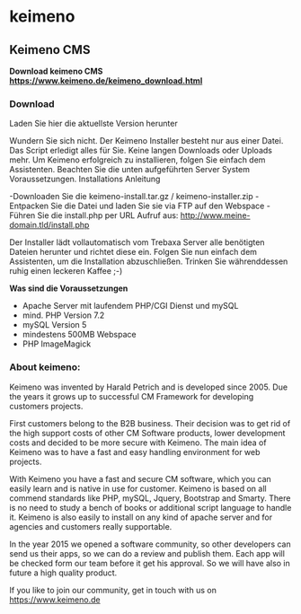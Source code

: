 # keimeno
## Keimeno CMS

**Download keimeno CMS https://www.keimeno.de/keimeno_download.html**


### Download
Laden Sie hier die aktuellste Version herunter

Wundern Sie sich nicht. Der Keimeno Installer besteht nur aus einer Datei. Das Script erledigt alles für Sie. Keine langen Downloads oder Uploads mehr. Um Keimeno erfolgreich zu installieren, folgen Sie einfach dem Assistenten. Beachten Sie die unten aufgeführten Server System Voraussetzungen.
Installations Anleitung

-Downloaden Sie die keimeno-install.tar.gz / keimeno-installer.zip
-Entpacken Sie die Datei und laden Sie sie via FTP auf den Webspace
-Führen Sie die install.php per URL Aufruf aus: http://www.meine-domain.tld/install.php

Der Installer lädt vollautomatisch vom Trebaxa Server alle benötigten Dateien herunter und richtet diese ein. Folgen Sie nun einfach dem Assistenten, um die Installation abzuschließen. Trinken Sie währenddessen ruhig einen leckeren Kaffee ;-)

 
**Was sind die Voraussetzungen**

- Apache Server mit laufendem PHP/CGI Dienst und mySQL
- mind. PHP Version 7.2
- mySQL Version 5
- mindestens 500MB Webspace
- PHP ImageMagick



### About keimeno:
Keimeno was invented by Harald Petrich and is developed since 2005. Due the years it grows up to successful CM Framework for developing customers projects.

First customers belong to the B2B business. Their decision was to get rid of the high support costs of other CM Software products, lower development costs and decided to be more secure with Keimeno. The main idea of Keimeno was to have a fast and easy handling environment for web projects.

With Keimeno you have a fast and secure CM software, which you can easily learn and is native in use for customer. Keimeno is based on all commend standards like PHP, mySQL, Jquery, Bootstrap and Smarty. There is no need to study a bench of books or additional script language to handle it. Keimeno is also easily to install on any kind of apache server and for agencies and customers really supportable.

In the year 2015 we opened a software community, so other developers can send us their apps, so we can do a review and publish them. Each app will be checked form our team before it get his approval. So we will have also in future a high quality product.

If you like to join our community, get in touch with us on https://www.keimeno.de 
